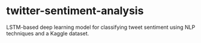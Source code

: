 # twitter-sentiment-analysis
LSTM-based deep learning model for classifying tweet sentiment using NLP techniques and a Kaggle dataset.
